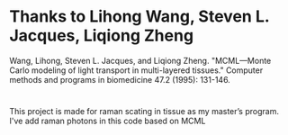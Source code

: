 Thanks to Lihong Wang, Steven L. Jacques, Liqiong Zheng
===
Wang, Lihong, Steven L. Jacques, and Liqiong Zheng. "MCML—Monte Carlo modeling of light transport in multi-layered tissues." Computer methods and programs in biomedicine 47.2 (1995): 131-146.
#
This project is made for raman scating in tissue as my master’s program. I've add raman photons in this code based on MCML

